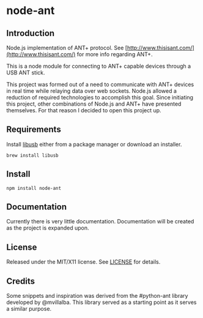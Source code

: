 node-ant
===

Introduction
------------
Node.js implementation of ANT+ protocol. See [http://www.thisisant.com/](http://www.thisisant.com/) for more info regarding ANT+.

This is a node module for connecting to ANT+ capable devices through a USB ANT stick.

This project was formed out of a need to communicate with ANT+ devices in real time while relaying data over web sockets.  Node.js allowed a reduction of required technologies to accomplish this goal.  Since initiating this project, other combinations of Node.js and ANT+ have presented themselves. For that reason I decided to open this project up.


Requirements
-------
Install [libusb](http://www.libusb.org) either from a package manager or download an installer.

```
brew install libusb
```

Install
-------
```
npm install node-ant
```


Documentation
-------------
Currently there is very little documentation.  Documentation will be created as the project is expanded upon.


License
-------
Released under the MIT/X11 license. See [LICENSE](./LICENSE.md) for details.


Credits
-------
Some snippets and inspiration was derived from the #python-ant library developed by @mvillalba.  This library served as a starting point as it serves a similar purpose.